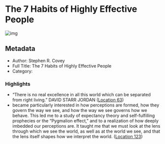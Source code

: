 # The 7 Habits of Highly Effective People

![img](https://images-na.ssl-images-amazon.com/images/I/51fEYMhtHoL._SL200_.jpg)

## Metadata

- Author: Stephen R. Covey
- Full Title: The 7 Habits of Highly Effective People
- Category: 

### Highlights

- “There is no real excellence in all this world which can be separated from right living.” DAVID STARR JORDAN ([Location 63](https://readwise.io/to_kindle?action=open&asin=B01069X4H0&location=63))
- became particularly interested in how perceptions are formed, how they govern the way we see, and how the way we see governs how we behave. This led me to a study of expectancy theory and self-fulfilling prophecies or the “Pygmalion effect,” and to a realization of how deeply imbedded our perceptions are. It taught me that we must look at the lens through which we see the world, as well as at the world we see, and that the lens itself shapes how we interpret the world. ([Location 123](https://readwise.io/to_kindle?action=open&asin=B01069X4H0&location=123))
